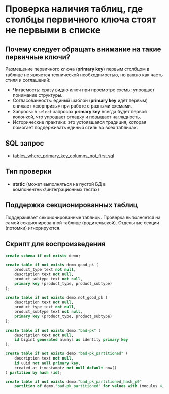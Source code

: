 # Проверка наличия таблиц, где столбцы первичного ключа стоят не первыми в списке

## Почему следует обращать внимание на такие первичные ключи?

Размещение первичного ключа (**primary key**) первым столбцом в таблице не является технической необходимостью,
но важно как часть стиля и соглашений:

* Читаемость: сразу видно ключ при просмотре схемы; упрощает понимание структуры.
* Согласованность: единый шаблон (**primary key** идёт первым) снижает «сюрпризы» при работе с разными схемами.
* Запросы: в `select` запросах **primary key** всегда будет первой колонкой, что упрощает отладку и повышает наглядность.
* Исторические практики: это устоявшаяся традиция, которая помогает поддерживать единый стиль во всех таблицах.

## SQL запрос

- [tables_where_primary_key_columns_not_first.sql](https://github.com/mfvanek/pg-index-health-sql/blob/master/sql/tables_where_primary_key_columns_not_first.sql)

## Тип проверки

- **static** (может выполняться на пустой БД в компонентных\интеграционных тестах)

## Поддержка секционированных таблиц

Поддерживает секционированные таблицы.
Проверка выполняется на самой секционированной таблице (родительской). Отдельные секции (потомки) игнорируются.

## Скрипт для воспроизведения

```sql
create schema if not exists demo;

create table if not exists demo.good_pk (
    product_type text not null,
    description text not null,
    product_subtype text not null,
    primary key (product_type, product_subtype)
);

create table if not exists demo.not_good_pk (
    description text not null,
    product_type text not null,
    product_subtype text not null,
    primary key (product_type, product_subtype)
);

create table if not exists demo."bad-pk" (
    description text not null,
    id bigint generated always as identity primary key
);

create table if not exists demo."bad-pk_partitioned" (
    description text not null,
    id uuid not null primary key,
    created_at timestamptz not null default now()
) partition by hash (id);

create table if not exists demo."bad_pk_partitioned_hash_p0"
    partition of demo."bad-pk_partitioned" for values with (modulus 4, remainder 0);
```
